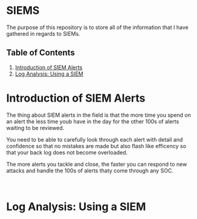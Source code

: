 # SIEMS
The purpose of this repository is to store all of the information that I have gathered in regards to SIEMs. 
## Table of Contents
1. [Introduction of SIEM Alerts]()
2. [Log Analysis: Using a SIEM]()


# Introduction of SIEM Alerts
The thing about SIEM alerts in the field is that the more time you spend on an alert the less time youb have in the day for the other 100s of alerts waiting to be reviewed. 

You need to be able to carefully look through each alert with detail and confidence so that no mistakes are made but also flash like efficency so that your back log does not become overloaded. 

The more alerts you tackle and close, the faster you can respond to new attacks and handle the 100s of alerts thaty come through any SOC. 

</br>

# Log Analysis: Using a SIEM

